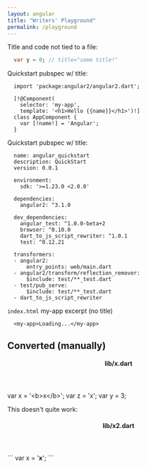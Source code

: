 ```yaml
---
layout: angular
title: "Writers' Playground"
permalink: /playground
---
```


Title and code not tied to a file:
<?code-excerpt title="some title!"?>
```dart
  var y = 0; // title="some title!"
```

Quickstart pubspec w/ title:
<?code-excerpt "quickstart/lib/app_component.dart" title?>
```
  import 'package:angular2/angular2.dart';

  [!@Component(
    selector: 'my-app',
    template: '<h1>Hello {{name}}</h1>')!]
  class AppComponent {
    var [!name!] = 'Angular';
  }
```

<?code-excerpt path-base="quickstart"?>

Quickstart pubspec w/ title:
<?code-excerpt "pubspec.yaml" title?>
```
  name: angular_quickstart
  description: QuickStart
  version: 0.0.1

  environment:
    sdk: '>=1.23.0 <2.0.0'

  dependencies:
    angular2: ^3.1.0

  dev_dependencies:
    angular_test: ^1.0.0-beta+2
    browser: ^0.10.0
    dart_to_js_script_rewriter: ^1.0.1
    test: ^0.12.21

  transformers:
  - angular2:
      entry_points: web/main.dart
  - angular2/transform/reflection_remover:
      $include: test/**_test.dart
  - test/pub_serve:
      $include: test/**_test.dart
  - dart_to_js_script_rewriter
```

`index.html` my-app excerpt (no title)
<?code-excerpt "web/index.html (my-app)"?>
```
  <my-app>Loading...</my-app>
```

## Converted (manually)

<div class="code-example">
<header><h4>lib/x.dart</h4></header>
<code-example language="dart">  var x = '&lt;b&gt;x&lt;/b&gt;';
<span class="highlight">  var z = 'x';
  var y = 3;</span>
</code-example>
</div>

This doesn't quite work:

<div class="code-example">
<header><h4>lib/x2.dart</h4></header>
<div code-example language="dart" markdown="1">
```
  var x = '<b>x</b>';
```
</div>
</div>
